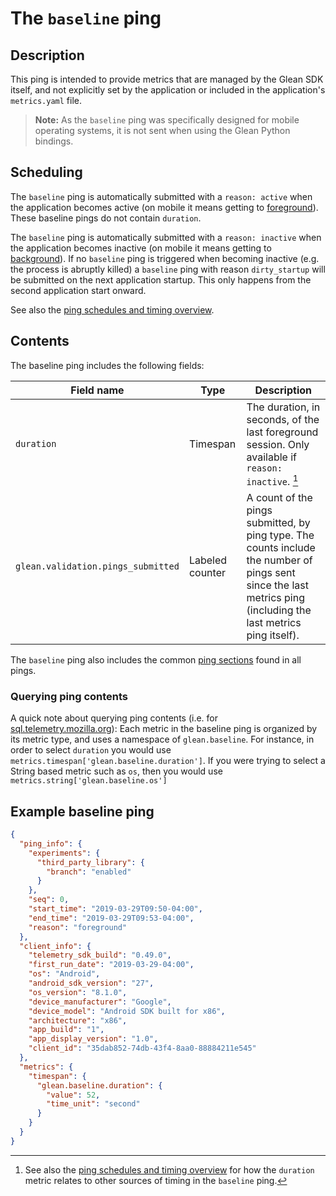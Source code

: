 # The `baseline` ping

## Description

This ping is intended to provide metrics that are managed by the Glean SDK itself, and not explicitly set by the application or included in the application's `metrics.yaml` file.

> **Note:** As the `baseline` ping was specifically designed for mobile operating systems, it is not sent when using the Glean Python bindings.

## Scheduling

The `baseline` ping is automatically submitted with a `reason: active` when the application becomes active (on mobile it means getting to [foreground](index.md#defining-foreground-and-background-state)).  These baseline pings do not contain `duration`.

The `baseline` ping is automatically submitted with a `reason: inactive` when the application becomes inactive (on mobile it means getting to [background](index.md#defining-foreground-and-background-state)).
If no `baseline` ping is triggered when becoming inactive (e.g. the process is abruptly killed) a `baseline` ping with reason `dirty_startup` will be submitted on the next application startup. This only happens from the second application start onward.

See also the [ping schedules and timing overview](ping-schedules-and-timings.html).

## Contents

The baseline ping includes the following fields:

| Field name | Type | Description |
|---|---|---|
| `duration` | Timespan | The duration, in seconds, of the last foreground session. Only available if `reason: inactive`. [^1] |
| `glean.validation.pings_submitted` | Labeled counter | A count of the pings submitted, by ping type. The counts include the number of pings sent since the last metrics ping (including the last metrics ping itself). |

[^1]: See also the [ping schedules and timing overview](ping-schedules-and-timings.html) for how the `duration` metric relates to other sources of timing in the `baseline` ping.

The `baseline` ping also includes the common [ping sections](index.md#ping-sections) found in all pings.

### Querying ping contents

A quick note about querying ping contents (i.e. for [sql.telemetry.mozilla.org](https://sql.telemetry.mozilla.org)):  Each metric in the baseline ping is organized by its metric type, and uses a namespace of `glean.baseline`. For instance, in order to select `duration` you would use `metrics.timespan['glean.baseline.duration']`. If you were trying to select a String based metric such as `os`, then you would use `metrics.string['glean.baseline.os']`

## Example baseline ping

```json
{
  "ping_info": {
    "experiments": {
      "third_party_library": {
        "branch": "enabled"
      }
    },
    "seq": 0,
    "start_time": "2019-03-29T09:50-04:00",
    "end_time": "2019-03-29T09:53-04:00",
    "reason": "foreground"
  },
  "client_info": {
    "telemetry_sdk_build": "0.49.0",
    "first_run_date": "2019-03-29-04:00",
    "os": "Android",
    "android_sdk_version": "27",
    "os_version": "8.1.0",
    "device_manufacturer": "Google",
    "device_model": "Android SDK built for x86",
    "architecture": "x86",
    "app_build": "1",
    "app_display_version": "1.0",
    "client_id": "35dab852-74db-43f4-8aa0-88884211e545"
  },
  "metrics": {
    "timespan": {
      "glean.baseline.duration": {
        "value": 52,
        "time_unit": "second"
      }
    }
  }
}
```
